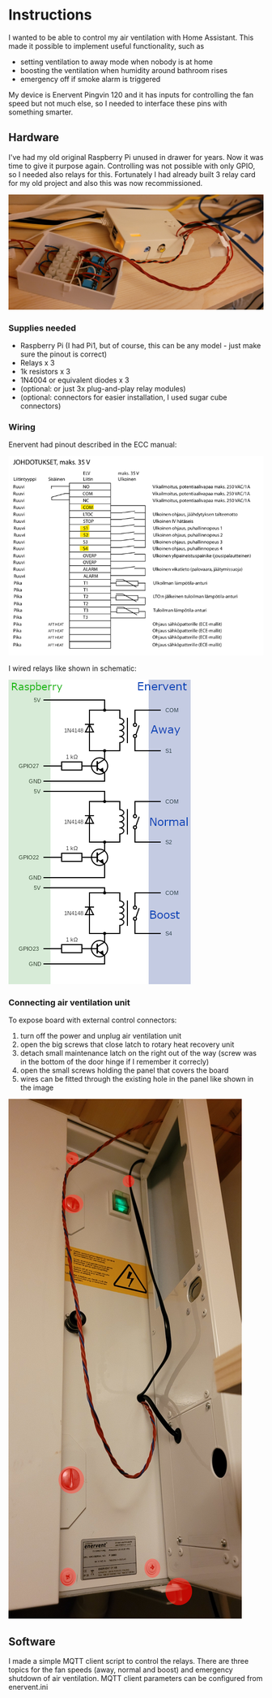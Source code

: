 # Instructions
I wanted to be able to control my air ventilation with Home Assistant.
This made it possible to implement useful functionality, such as 
- setting ventilation to away mode when nobody is at home
- boosting the ventilation when humidity around bathroom rises
- emergency off if smoke alarm is triggered

My device is Enervent Pingvin 120 and it has inputs for controlling the fan speed but not much else, so I needed to interface these pins with something smarter. 

## Hardware
I've had my old original Raspberry Pi unused in drawer for years. Now it was time to give it purpose again.
Controlling was not possible with only GPIO, so I needed also relays for this. Fortunately I had already built 3 relay card for my old project and also this was now recommissioned.

![RPi and relays](https://github.com/Jarauvi/enervent-pingvin-120-relay-control/blob/main/images/rpi_and_relays.jpg)

### Supplies needed
- Raspberry Pi (I had Pi1, but of course, this can be any model - just make sure the pinout is correct)
- Relays x 3
- 1k resistors x 3
- 1N4004 or equivalent diodes x 3
- (optional: or just 3x plug-and-play relay modules)
- (optional: connectors for easier installation, I used sugar cube connectors)

### Wiring
Enervent had pinout described in the ECC manual:

![Enervent pins](https://github.com/Jarauvi/enervent-pingvin-120-relay-control/blob/main/images/enervent_wiring.png)

I wired relays like shown in schematic:

![Wiring Raspberry and Pingvin](https://github.com/Jarauvi/enervent-pingvin-120-relay-control/blob/main/images/circuit.png)

### Connecting air ventilation unit
To expose board with external control connectors:
1. turn off the power and unplug air ventilation unit
2. open the big screws that close latch to rotary heat recovery unit
3. detach small maintenance latch on the right out of the way (screw was in the bottom of the door hinge if I remember it correcly)
4. open the small screws holding the panel that covers the board
5. wires can be fitted through the existing hole in the panel like shown in the image

![Opening air ventilation unit](https://github.com/Jarauvi/enervent-pingvin-120-relay-control/blob/main/images/opening_pingvin.png)

## Software
I made a simple MQTT client script to control the relays.
There are three topics for the fan speeds (away, normal and boost) and emergency shutdown of air ventilation.
MQTT client parameters can be configured from enervent.ini
